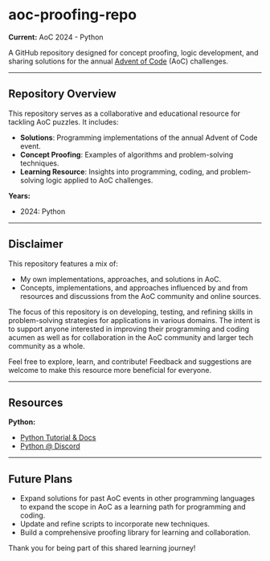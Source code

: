 # aoc-proofing-repo  
**Current:** AoC 2024 - Python  

A GitHub repository designed for concept proofing, logic development, and sharing solutions for the annual [Advent of Code](https://adventofcode.com) (AoC) challenges.  

---

## Repository Overview  
This repository serves as a collaborative and educational resource for tackling AoC puzzles. It includes:  
- **Solutions**: Programming implementations of the annual Advent of Code event. 
- **Concept Proofing**: Examples of algorithms and problem-solving techniques.  
- **Learning Resource**: Insights into programming, coding, and problem-solving logic applied to AoC challenges.  

**Years:**
- 2024: Python

---

## Disclaimer  
This repository features a mix of:  
- My own implementations, approaches, and solutions in AoC.  
- Concepts, implementations, and approaches influenced by and from resources and discussions from the AoC community and online sources.  

The focus of this repository is on developing, testing, and refining skills in problem-solving strategies for applications in various domains. The intent is to support anyone interested in improving their programming and coding acumen as well as for collaboration in the AoC community and larger tech community as a whole.  

Feel free to explore, learn, and contribute! Feedback and suggestions are welcome to make this resource more beneficial for everyone.  

---

## Resources
**Python:**
- [Python Tutorial & Docs](https://docs.python.org/3/)
- [Python @ Discord](https://discord.gg/python)

---

## Future Plans  
- Expand solutions for past AoC events in other programming languages to expand the scope in AoC as a learning path for programming and coding. 
- Update and refine scripts to incorporate new techniques.  
- Build a comprehensive proofing library for learning and collaboration.  

Thank you for being part of this shared learning journey!  
